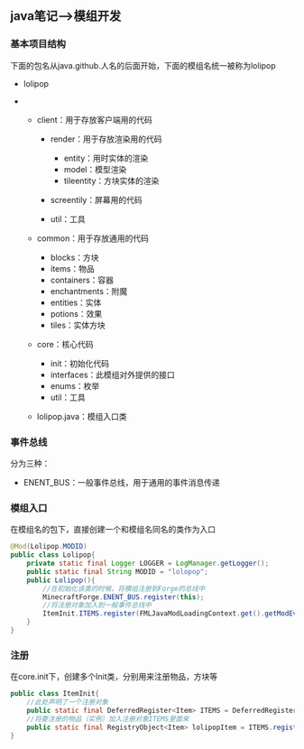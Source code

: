 ## java笔记-->模组开发

### 基本项目结构

下面的包名从java.github.人名的后面开始，下面的模组名统一被称为lolipop

- lolipop

- - client：用于存放客户端用的代码

    - render：用于存放渲染用的代码
      - entity：用时实体的渲染
      - model：模型渲染
      - tileentity：方块实体的渲染

    - screentily：屏幕用的代码

    - util：工具

  - common：用于存放通用的代码

    - blocks：方块
    - items：物品
    - containers：容器
    - enchantments：附魔
    - entities：实体
    - potions：效果
    - tiles：实体方块

  - core：核心代码

    - init：初始化代码
    - interfaces：此模组对外提供的接口
    - enums：枚举
    - util：工具

  - lolipop.java：模组入口类

### 事件总线

分为三种：

- ENENT_BUS：一般事件总线，用于通用的事件消息传递

### 模组入口

在模组名的包下，直接创建一个和模组名同名的类作为入口

```java
@Mod(Lolipop.MODID)
public class Lolipop{
    private static final Logger LOGGER = LogManager.getLogger();
    public static final String MODID = "lolopop";
    public Lolipop(){
        //在初始化该类的时候，将模组注册到Forge的总线中
        MinecraftForge.ENENT_BUS.register(this);
        //将注册对象加入到一般事件总线中
        ItemInit.ITEMS.register(FMLJavaModLoadingContext.get().getModEventBus());
    }
}
```

### 注册

在core.init下，创建多个Init类，分别用来注册物品，方块等

```java
public class ItemInit{
    //此处声明了一个注册对象
    public static final DeferredRegister<Item> ITEMS = DeferredRegister.create(FrogeRegistries.ITEMS,模组名ID);//此处模组名ID是在模组入口类中声明了
    //将要注册的物品（实例）加入注册对象ITEMS里面来
    public static final RegistryObject<Item> lolipopItem = ITEMS.register(模组名,物品实例)
}
```

